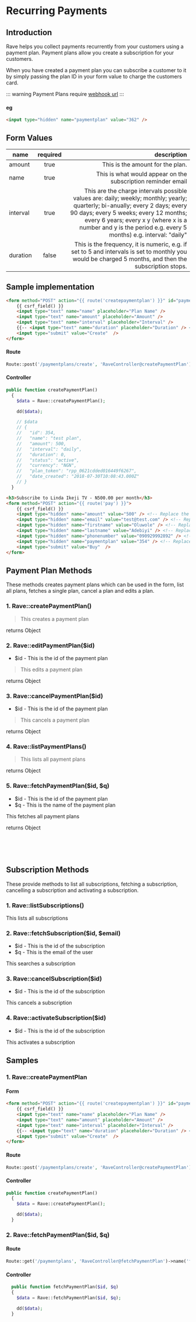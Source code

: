 # Recurring Payments

## Introduction
Rave helps you collect payments recurrently from your customers using a payment plan. Payment plans allow you create a subscription for your customers.

When you have created a payment plan you can subscribe a customer to it by simply passing the plan ID in your form value to charge the customers card.

::: warning
Payment Plans require [webhook url](/webhooks.html)
:::


#### eg

```html
<input type="hidden" name="paymentplan" value="362" />
```

## Form Values

| name        | required           | description  |
| ------------- |:-------------:| -----:|
| amount      |  true | This is the amount for the plan.
| name      |  true | This is what would appear on the subscription reminder email
| interval      |  true | This are the charge intervals possible values are: daily; weekly; monthly; yearly; quarterly; bi-anually; every 2 days; every 90 days; every 5 weeks; every 12 months; every 6 years; every x y (where x is a number and y is the period e.g. every 5 months) e.g. interval: "daily"
| duration      |  false | This is the frequency, it is numeric, e.g. if set to 5 and intervals is set to monthly you would be charged 5 months, and then the subscription stops.

## Sample implementation

```html
<form method="POST" action="{{ route('createpaymentplan') }}" id="paymentForm">
    {{ csrf_field() }}
    <input type="text" name="name" placeholder="Plan Name" />
    <input type="text" name="amount" placeholder="Amount" />
    <input type="text" name="interval" placeholder="Interval" />
    {{-- <input type="text" name="duration" placeholder="Duration" /> <!-- Uncomment if you want to add a duration --> --}}
    <input type="submit" value="Create"  />
</form>
```

#### Route

```php
Route::post('/paymentplans/create', 'RaveController@createPaymentPlan')->name('createpaymentplan');
```


#### Controller

```php
public function createPaymentPlan()
  {
    $data = Rave::createPaymentPlan();

    dd($data);

    // $data
    // {
    //   "id": 354,
    //   "name": "test plan",
    //   "amount": 500,
    //   "interval": "daily",
    //   "duration": 0,
    //   "status": "active",
    //   "currency": "NGN",
    //   "plan_token": "rpp_0621cdded016449f6267",
    //   "date_created": "2018-07-30T10:08:43.000Z"
    // }
  }
```

```html
<h3>Subscribe to Linda Ikeji TV - N500.00 per month</h3>
<form method="POST" action="{{ route('pay') }}">
    {{ csrf_field() }}
    <input type="hidden" name="amount" value="500" /> <!-- Replace the value with your transaction amount -->
    <input type="hidden" name="email" value="test@test.com" /> <!-- Replace the value with your customer email -->
    <input type="hidden" name="firstname" value="Oluwole" /> <!-- Replace the value with your customer firstname -->
    <input type="hidden" name="lastname" value="Adebiyi" /> <!-- Replace the value with your customer lastname -->
    <input type="hidden" name="phonenumber" value="090929992892" /> <!-- Replace the value with your customer phonenumber -->
    <input type="hidden" name="paymentplan" value="354" /> <!-- Replace the value with the payment plan id -->
    <input type="submit" value="Buy"  />
</form>
```

## Payment Plan Methods

These methods creates payment plans which can be used in the form, list all plans, fetches a single plan, cancel a plan and edits a plan.

### 1. Rave::createPaymentPlan()

> This creates a payment plan

returns Object


### 2. Rave::editPaymentPlan($id)

- $id - This is the id of the payment plan

> This edits a payment plan

returns Object


### 3. Rave::cancelPaymentPlan($id)

- $id - This is the id of the payment plan

> This cancels a payment plan

returns Object


### 4. Rave::listPaymentPlans()

> This lists all payment plans

returns Object


### 5. Rave::fetchPaymentPlan($id, $q)

- $id - This is the id of the payment plan
- $q - This is the name of the payment plan

This fetches all payment plans

returns Object

<br><br><br>

## Subscription Methods

 These provide methods to list all subscriptions, fetching a subscription, cancelling a subscription and activating a subscription.

### 1. Rave::listSubscriptions()
   
This lists all subscriptions

### 2. Rave::fetchSubscription($id, $email)
- $id - This is the id of the subscription
- $q - This is the email of the user
   
This searches a subscription

### 3. Rave::cancelSubscription($id)
- $id - This is the id of the subscription
  
This cancels a subscription

### 4. Rave::activateSubscription($id)
- $id - This is the id of the subscription
  
This activates a subscription


## Samples

### 1. Rave::createPaymentPlan

#### Form

```html
<form method="POST" action="{{ route('createpaymentplan') }}" id="paymentForm">
    {{ csrf_field() }}
    <input type="text" name="name" placeholder="Plan Name" />
    <input type="text" name="amount" placeholder="Amount" />
    <input type="text" name="interval" placeholder="Interval" />
    {{-- <input type="text" name="duration" placeholder="Duration" /> <!-- Uncomment if you want to add a duration --> --}}
    <input type="submit" value="Create"  />
</form>
```

#### Route

```php
Route::post('/paymentplans/create', 'RaveController@createPaymentPlan')->name('createpaymentplan');
```


#### Controller

```php
public function createPaymentPlan()
  {
    $data = Rave::createPaymentPlan();

    dd($data);
  }
```


### 2. Rave::fetchPaymentPlan($id, $q)

#### Route

```php
Route::get('/paymentplans', 'RaveController@fetchPaymentPlan')->name('fetchPaymentPlan');
```


#### Controller

```php
  public function fetchPaymentPlan($id, $q)
  {
    $data = Rave::fetchPaymentPlan($id, $q);

    dd($data);
  }
``` 